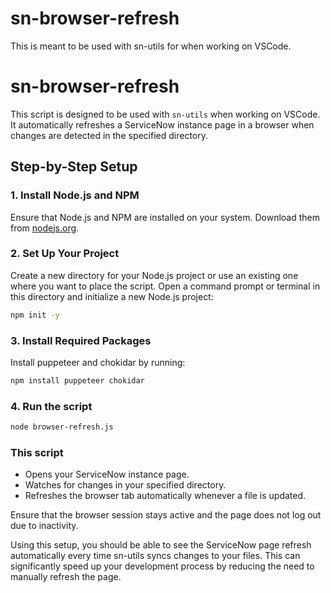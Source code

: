 # sn-browser-refresh
This is meant to be used with sn-utils for when working on VSCode.
# sn-browser-refresh

This script is designed to be used with `sn-utils` when working on VSCode. It automatically refreshes a ServiceNow instance page in a browser when changes are detected in the specified directory.

## Step-by-Step Setup

### 1. Install Node.js and NPM
Ensure that Node.js and NPM are installed on your system. Download them from [nodejs.org](https://nodejs.org).

### 2. Set Up Your Project
Create a new directory for your Node.js project or use an existing one where you want to place the script. Open a command prompt or terminal in this directory and initialize a new Node.js project:

```bash
npm init -y
```

### 3. Install Required Packages
Install puppeteer and chokidar by running:

```bash
npm install puppeteer chokidar

```

### 4. Run the script
```bash
node browser-refresh.js

```

### This script

- Opens your ServiceNow instance page.
- Watches for changes in your specified directory.
- Refreshes the browser tab automatically whenever a file is updated.


Ensure that the browser session stays active and the page does not log out due to inactivity.

Using this setup, you should be able to see the ServiceNow page refresh automatically every time sn-utils syncs changes to your files. This can significantly speed up your development process by reducing the need to manually refresh the page.